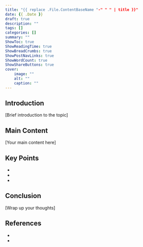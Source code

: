 ```yaml
---
title: "{{ replace .File.ContentBaseName "-" " " | title }}"
date: {{ .Date }}
draft: true
description: ""
tags: []
categories: []
summary: ""
ShowToc: true
ShowReadingTime: true
ShowBreadCrumbs: true
ShowPostNavLinks: true
ShowWordCount: true
ShowShareButtons: true
cover:
    image: ""
    alt: ""
    caption: ""
---
```


## Introduction

[Brief introduction to the topic]

## Main Content

[Your main content here]

## Key Points

- 
- 
- 

## Conclusion

[Wrap up your thoughts]

## References

- 
- 
